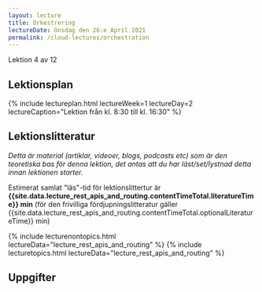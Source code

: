 ```yaml
---
layout: lecture
title: Orkestrering
lectureDate: Onsdag den 26:e April 2021
permalink: /cloud-lectures/orchestration 
---
```

Lektion 4 av 12

## Lektionsplan

{% include lectureplan.html lectureWeek=1 lectureDay=2 lectureCaption="Lektion från kl. 8:30 till kl. 16:30" %}

## Lektionslitteratur
*Detta är material (artiklar, videoer, blogs, podcasts etc) som är den teoretiska bas för denna lektion, det antas att du har läst/set/lystnad detta innan lektionen starter.*

Estimerat samlat "läs"-tid för lektionslittertur är **{{site.data.lecture_rest_apis_and_routing.contentTimeTotal.literatureTime}} min** (för den frivilliga fördjupningslitteratur gäller {{site.data.lecture_rest_apis_and_routing.contentTimeTotal.optionalLiteratureTime}} min)

{% include lecturenontopics.html lectureData="lecture_rest_apis_and_routing" %}
{% include lecturetopics.html lectureData="lecture_rest_apis_and_routing" %}

## Uppgifter

